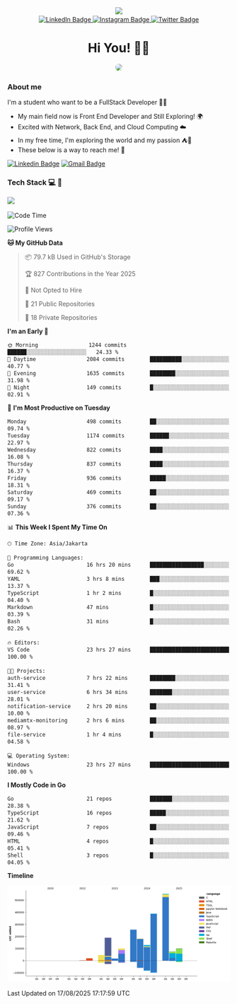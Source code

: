 <div>
  <div id="header" align="center">
      <img src="https://media.giphy.com/media/nFLW7PNGgN3lI68rdv/giphy.gif" width="100"/>
      <div id="badges" style="margin-bottom:20px">
        <a href="https://www.linkedin.com/in/daffaputranarendra/">
          <img src="https://img.shields.io/badge/LinkedIn-blue?style=for-the-badge&logo=linkedin&logoColor=white" alt="LinkedIn Badge"/>
        </a>
        <a href="https://www.instagram.com/daffadon_/">
          <img src="https://img.shields.io/badge/Instagram-E4405F?style=for-the-badge&logo=instagram&logoColor=white" alt="Instagram Badge"/>
        </a>
        <a href="https://twitter.com/daffadon_">
          <img src="https://img.shields.io/badge/Twitter-blue?style=for-the-badge&logo=twitter&logoColor=white" alt="Twitter Badge"/>
        </a>
      </div>
    <h1>Hi You! 🙌🙌</h1>
    <img src="https://media.giphy.com/media/rJsMvyk7AHHiW9qKLM/giphy.gif" height=200 style="border-radius:10px" />
  </div>
</div>

### About me

I'm a student who want to be a FullStack Developer 🧑‍💻

- My main field now is Front End Developer and Still Exploring! 🌍
- Excited with Network, Back End, and Cloud Computing ☁️
- In my free time, I'm exploring the world and my passion ⛺🍵
- These below is a way to reach me! 🏃

[![Linkedin Badge](https://skillicons.dev/icons?i=linkedin)](https://www.linkedin.com/in/daffaputranarendra/)
[![Gmail Badge](https://skillicons.dev/icons?i=gmail)](https://mail.google.com/mail/?view=cm&fs=1&to=daffaputranarendra9@gmail.com)

### Tech Stack 💻 📘

<img src="https://skillicons.dev/icons?i=java,html,css,javascript,typescript,golang,react,next,express,vite,tailwind,mui,prisma,mongodb,mysql,firebase,jest,git,jenkins,docker,kubernetes,github,postman,prometheus,grafana,gcp,vscode,arch,&perline=9"/>

<!--START_SECTION:waka-->
![Code Time](http://img.shields.io/badge/Code%20Time-266%20hrs%2029%20mins-blue)

![Profile Views](http://img.shields.io/badge/Profile%20Views-0-blue)

**🐱 My GitHub Data** 

> 📦 79.7 kB Used in GitHub's Storage 
 > 
> 🏆 827 Contributions in the Year 2025
 > 
> 🚫 Not Opted to Hire
 > 
> 📜 21 Public Repositories 
 > 
> 🔑 18 Private Repositories 
 > 
**I'm an Early 🐤** 

```text
🌞 Morning                1244 commits        ██████░░░░░░░░░░░░░░░░░░░   24.33 % 
🌆 Daytime                2084 commits        ██████████░░░░░░░░░░░░░░░   40.77 % 
🌃 Evening                1635 commits        ████████░░░░░░░░░░░░░░░░░   31.98 % 
🌙 Night                  149 commits         █░░░░░░░░░░░░░░░░░░░░░░░░   02.91 % 
```
📅 **I'm Most Productive on Tuesday** 

```text
Monday                   498 commits         ██░░░░░░░░░░░░░░░░░░░░░░░   09.74 % 
Tuesday                  1174 commits        ██████░░░░░░░░░░░░░░░░░░░   22.97 % 
Wednesday                822 commits         ████░░░░░░░░░░░░░░░░░░░░░   16.08 % 
Thursday                 837 commits         ████░░░░░░░░░░░░░░░░░░░░░   16.37 % 
Friday                   936 commits         █████░░░░░░░░░░░░░░░░░░░░   18.31 % 
Saturday                 469 commits         ██░░░░░░░░░░░░░░░░░░░░░░░   09.17 % 
Sunday                   376 commits         ██░░░░░░░░░░░░░░░░░░░░░░░   07.36 % 
```


📊 **This Week I Spent My Time On** 

```text
🕑︎ Time Zone: Asia/Jakarta

💬 Programming Languages: 
Go                       16 hrs 20 mins      █████████████████░░░░░░░░   69.62 % 
YAML                     3 hrs 8 mins        ███░░░░░░░░░░░░░░░░░░░░░░   13.37 % 
TypeScript               1 hr 2 mins         █░░░░░░░░░░░░░░░░░░░░░░░░   04.40 % 
Markdown                 47 mins             █░░░░░░░░░░░░░░░░░░░░░░░░   03.39 % 
Bash                     31 mins             █░░░░░░░░░░░░░░░░░░░░░░░░   02.26 % 

🔥 Editors: 
VS Code                  23 hrs 27 mins      █████████████████████████   100.00 % 

🐱‍💻 Projects: 
auth-service             7 hrs 22 mins       ████████░░░░░░░░░░░░░░░░░   31.41 % 
user-service             6 hrs 34 mins       ███████░░░░░░░░░░░░░░░░░░   28.01 % 
notification-service     2 hrs 20 mins       ██░░░░░░░░░░░░░░░░░░░░░░░   10.00 % 
mediamtx-monitoring      2 hrs 6 mins        ██░░░░░░░░░░░░░░░░░░░░░░░   08.97 % 
file-service             1 hr 4 mins         █░░░░░░░░░░░░░░░░░░░░░░░░   04.58 % 

💻 Operating System: 
Windows                  23 hrs 27 mins      █████████████████████████   100.00 % 
```

**I Mostly Code in Go** 

```text
Go                       21 repos            ███████░░░░░░░░░░░░░░░░░░   28.38 % 
TypeScript               16 repos            █████░░░░░░░░░░░░░░░░░░░░   21.62 % 
JavaScript               7 repos             ██░░░░░░░░░░░░░░░░░░░░░░░   09.46 % 
HTML                     4 repos             █░░░░░░░░░░░░░░░░░░░░░░░░   05.41 % 
Shell                    3 repos             █░░░░░░░░░░░░░░░░░░░░░░░░   04.05 % 
```



**Timeline**

![Lines of Code chart](https://raw.githubusercontent.com/Daffadon/Daffadon/main/assets/bar_graph.png)


 Last Updated on 17/08/2025 17:17:59 UTC
<!--END_SECTION:waka-->
